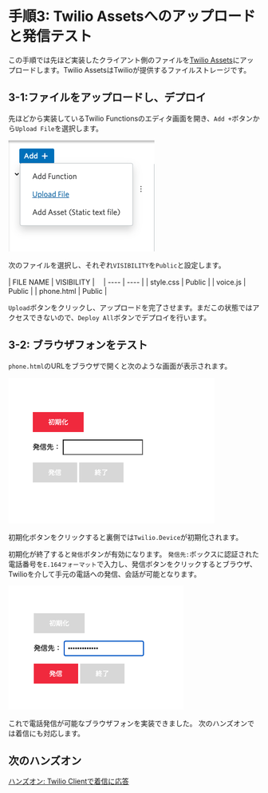 #  手順3: Twilio Assetsへのアップロードと発信テスト

この手順では先ほど実装したクライアント側のファイルを[Twilio Assets](https://jp.twilio.com/docs/runtime/assets)にアップロードします。Twilio AssetsはTwilioが提供するファイルストレージです。

## 3-1:ファイルをアップロードし、デプロイ

先ほどから実装しているTwilio Functionsのエディタ画面を開き、`Add +`ボタンから`Upload File`を選択します。

![Twilio Assets - Uploads](../assets/04-Upload-Assets.png)

次のファイルを選択し、それぞれ`VISIBILITY`を`Public`と設定します。

|  FILE NAME  |  VISIBILITY  |　
| ---- | ---- |
|  style.css  |  Public  |
|  voice.js  |  Public  |
|  phone.html  |  Public  |


`Upload`ボタンをクリックし、アップロードを完了させます。まだこの状態ではアクセスできないので、`Deploy All`ボタンでデプロイを行います。

## 3-2: ブラウザフォンをテスト

`phone.html`のURLをブラウザで開くと次のような画面が表示されます。

![Browser Phone - init](../assets/04-Browser-Phone-Init.png)

初期化ボタンをクリックすると裏側では`Twilio.Device`が初期化されます。

初期化が終了すると`発信`ボタンが有効になります。
`発信先:`ボックスに認証された電話番号を`E.164フォーマット`で入力し、発信ボタンをクリックするとブラウザ、Twilioを介して手元の電話への発信、会話が可能となります。

![Browser Phone - call](../assets/04-Browser-Phone-Call.png)

これで電話発信が可能なブラウザフォンを実装できました。
次のハンズオンでは着信にも対応します。

## 次のハンズオン

[ハンズオン: Twilio Clientで着信に応答](../05-Client-Incoming-Calls/00-Overview.md)